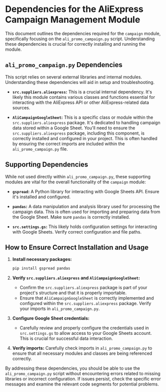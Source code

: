 # Dependencies for the AliExpress Campaign Management Module

This document outlines the dependencies required for the `campaign` module, specifically focusing on the `ali_promo_campaign.py` script.  Understanding these dependencies is crucial for correctly installing and running the module.

## `ali_promo_campaign.py` Dependencies

This script relies on several external libraries and internal modules.  Understanding these dependencies will aid in setup and troubleshooting.

* **`src.suppliers.aliexpress`:** This is a crucial internal dependency.  It's likely this module contains various classes and functions essential for interacting with the AliExpress API or other AliExpress-related data sources.

* **`AliCampaignGoogleSheet`:** This is a specific class or module within the `src.suppliers.aliexpress` package.  It's dedicated to handling campaign data stored within a Google Sheet.  You'll need to ensure the `src.suppliers.aliexpress` package, including this component, is correctly installed and configured in your project.  This is often handled by ensuring the correct imports are included within the `ali_promo_campaign.py` file.


## Supporting Dependencies

While not used directly within `ali_promo_campaign.py`, these supporting modules are vital for the overall functionality of the `campaign` module:

* **`gspread`:** A Python library for interacting with Google Sheets API.  Ensure it's installed and configured.

* **`pandas`:** A data manipulation and analysis library used for processing the campaign data. This is often used for importing and preparing data from the Google Sheet.  Make sure `pandas` is correctly installed.

* **`src.settings.gs`:** This likely holds configuration settings for interacting with Google Sheets.  Verify correct configuration and file paths.


## How to Ensure Correct Installation and Usage

1. **Install necessary packages:**
   ```bash
   pip install gspread pandas
   ```

2. **Verify `src.suppliers.aliexpress` and `AliCampaignGoogleSheet`:**
   * Confirm the `src.suppliers.aliexpress` package is part of your project's structure and that it is properly importable.
   * Ensure that `AliCampaignGoogleSheet` is correctly implemented and configured within the `src.suppliers.aliexpress` package. Verify your imports in `ali_promo_campaign.py`.


3. **Configure Google Sheet credentials:**
   * Carefully review and properly configure the credentials used in `src.settings.gs` to allow access to your Google Sheets account.  This is crucial for successful data interaction.


4. **Verify imports:**  Carefully check imports in `ali_promo_campaign.py` to ensure that all necessary modules and classes are being referenced correctly.

By addressing these dependencies, you should be able to use the `ali_promo_campaign.py` script without encountering errors related to missing libraries or incorrect configuration.  If issues persist, check the specific error messages and examine the relevant code segments for potential problems.